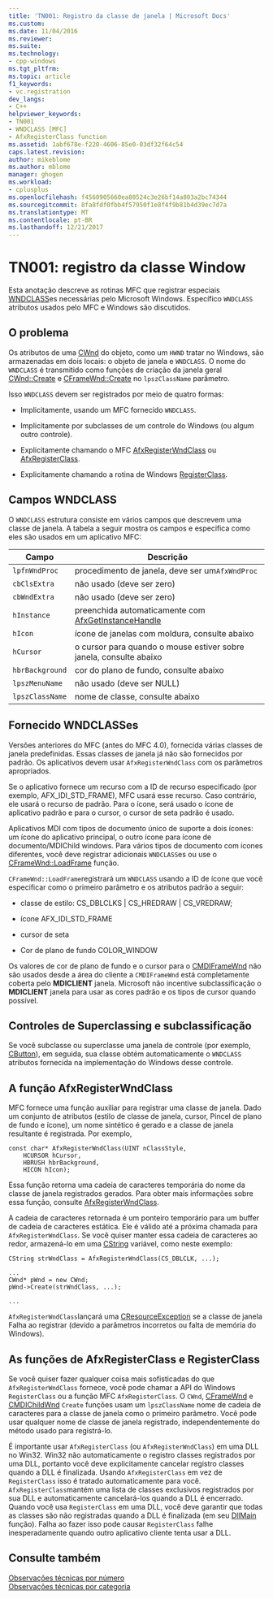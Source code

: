 ```yaml
---
title: 'TN001: Registro da classe de janela | Microsoft Docs'
ms.custom: 
ms.date: 11/04/2016
ms.reviewer: 
ms.suite: 
ms.technology:
- cpp-windows
ms.tgt_pltfrm: 
ms.topic: article
f1_keywords:
- vc.registration
dev_langs:
- C++
helpviewer_keywords:
- TN001
- WNDCLASS [MFC]
- AfxRegisterClass function
ms.assetid: 1abf678e-f220-4606-85e0-03df32f64c54
caps.latest.revision: 
author: mikeblome
ms.author: mblome
manager: ghogen
ms.workload:
- cplusplus
ms.openlocfilehash: f4560905660ea80524c3e26bf14a803a2bc74344
ms.sourcegitcommit: 8fa8fdf0fbb4f57950f1e8f4f9b81b4d39ec7d7a
ms.translationtype: MT
ms.contentlocale: pt-BR
ms.lasthandoff: 12/21/2017
---
```

# <a name="tn001-window-class-registration"></a>TN001: registro da classe Window
Esta anotação descreve as rotinas MFC que registrar especiais [WNDCLASS](http://msdn.microsoft.com/library/windows/desktop/ms633576)es necessárias pelo Microsoft Windows. Específico `WNDCLASS` atributos usados pelo MFC e Windows são discutidos.  
  
## <a name="the-problem"></a>O problema  
 Os atributos de uma [CWnd](../mfc/reference/cwnd-class.md) do objeto, como um `HWND` tratar no Windows, são armazenadas em dois locais: o objeto de janela e `WNDCLASS`. O nome do `WNDCLASS` é transmitido como funções de criação da janela geral [CWnd::Create](../mfc/reference/cwnd-class.md#create) e [CFrameWnd::Create](../mfc/reference/cframewnd-class.md#create) no `lpszClassName` parâmetro.  
  
 Isso `WNDCLASS` devem ser registrados por meio de quatro formas:  
  
-   Implicitamente, usando um MFC fornecido `WNDCLASS`.  
  
-   Implicitamente por subclasses de um controle do Windows (ou algum outro controle).  
  
-   Explicitamente chamando o MFC [AfxRegisterWndClass](../mfc/reference/application-information-and-management.md#afxregisterwndclass) ou [AfxRegisterClass](../mfc/reference/application-information-and-management.md#afxregisterclass).  
  
-   Explicitamente chamando a rotina de Windows [RegisterClass](http://msdn.microsoft.com/library/windows/desktop/ms633586).  
  
## <a name="wndclass-fields"></a>Campos WNDCLASS  
 O `WNDCLASS` estrutura consiste em vários campos que descrevem uma classe de janela. A tabela a seguir mostra os campos e especifica como eles são usados em um aplicativo MFC:  
  
|Campo|Descrição|  
|-----------|-----------------|  
|`lpfnWndProc`|procedimento de janela, deve ser um`AfxWndProc`|  
|`cbClsExtra`|não usado (deve ser zero)|  
|`cbWndExtra`|não usado (deve ser zero)|  
|`hInstance`|preenchida automaticamente com [AfxGetInstanceHandle](../mfc/reference/application-information-and-management.md#afxgetinstancehandle)|  
|`hIcon`|ícone de janelas com moldura, consulte abaixo|  
|`hCursor`|o cursor para quando o mouse estiver sobre janela, consulte abaixo|  
|`hbrBackground`|cor do plano de fundo, consulte abaixo|  
|`lpszMenuName`|não usado (deve ser NULL)|  
|`lpszClassName`|nome de classe, consulte abaixo|  
  
## <a name="provided-wndclasses"></a>Fornecido WNDCLASSes  
 Versões anteriores do MFC (antes do MFC 4.0), fornecida várias classes de janela predefinidas. Essas classes de janela já não são fornecidos por padrão. Os aplicativos devem usar `AfxRegisterWndClass` com os parâmetros apropriados.  
  
 Se o aplicativo fornece um recurso com a ID de recurso especificado (por exemplo, AFX_IDI_STD_FRAME), MFC usará esse recurso. Caso contrário, ele usará o recurso de padrão. Para o ícone, será usado o ícone de aplicativo padrão e para o cursor, o cursor de seta padrão é usado.  
  
 Aplicativos MDI com tipos de documento único de suporte a dois ícones: um ícone do aplicativo principal, o outro ícone para ícone de documento/MDIChild windows. Para vários tipos de documento com ícones diferentes, você deve registrar adicionais `WNDCLASS`es ou use o [CFrameWnd::LoadFrame](../mfc/reference/cframewnd-class.md#loadframe) função.  
  
 `CFrameWnd::LoadFrame`registrará um `WNDCLASS` usando a ID de ícone que você especificar como o primeiro parâmetro e os atributos padrão a seguir:  
  
-   classe de estilo: CS_DBLCLKS &#124; CS_HREDRAW &#124; CS_VREDRAW;  
  
-   ícone AFX_IDI_STD_FRAME  
  
-   cursor de seta  
  
-   Cor de plano de fundo COLOR_WINDOW  
  
 Os valores de cor de plano de fundo e o cursor para o [CMDIFrameWnd](../mfc/reference/cmdiframewnd-class.md) não são usados desde a área do cliente a `CMDIFrameWnd` está completamente coberta pelo **MDICLIENT** janela. Microsoft não incentive subclassificação o **MDICLIENT** janela para usar as cores padrão e os tipos de cursor quando possível.  
  
## <a name="subclassing-and-superclassing-controls"></a>Controles de Superclassing e subclassificação  
 Se você subclasse ou superclasse uma janela de controle (por exemplo, [CButton](../mfc/reference/cbutton-class.md)), em seguida, sua classe obtém automaticamente o `WNDCLASS` atributos fornecida na implementação do Windows desse controle.  
  
## <a name="the-afxregisterwndclass-function"></a>A função AfxRegisterWndClass  
 MFC fornece uma função auxiliar para registrar uma classe de janela. Dado um conjunto de atributos (estilo de classe de janela, cursor, Pincel de plano de fundo e ícone), um nome sintético é gerado e a classe de janela resultante é registrada. Por exemplo,  
  
```  
const char* AfxRegisterWndClass(UINT nClassStyle,
    HCURSOR hCursor,
    HBRUSH hbrBackground,
    HICON hIcon);
```  
  
 Essa função retorna uma cadeia de caracteres temporária do nome da classe de janela registrados gerados. Para obter mais informações sobre essa função, consulte [AfxRegisterWndClass](../mfc/reference/application-information-and-management.md#afxregisterwndclass).  
  
 A cadeia de caracteres retornada é um ponteiro temporário para um buffer de cadeia de caracteres estática. Ele é válido até a próxima chamada para `AfxRegisterWndClass`. Se você quiser manter essa cadeia de caracteres ao redor, armazená-lo em uma [CString](../atl-mfc-shared/using-cstring.md) variável, como neste exemplo:  
  
```  
CString strWndClass = AfxRegisterWndClass(CS_DBLCLK, ...);

...  
CWnd* pWnd = new CWnd;  
pWnd->Create(strWndClass, ...);

...  
```  
  
 `AfxRegisterWndClass`lançará uma [CResourceException](../mfc/reference/cresourceexception-class.md) se a classe de janela Falha ao registrar (devido a parâmetros incorretos ou falta de memória do Windows).  
  
## <a name="the-registerclass-and-afxregisterclass-functions"></a>As funções de AfxRegisterClass e RegisterClass  
 Se você quiser fazer qualquer coisa mais sofisticadas do que `AfxRegisterWndClass` fornece, você pode chamar a API do Windows `RegisterClass` ou a função MFC `AfxRegisterClass`. O `CWnd`, [CFrameWnd](../mfc/reference/cframewnd-class.md) e [CMDIChildWnd](../mfc/reference/cmdichildwnd-class.md) `Create` funções usam um `lpszClassName` nome de cadeia de caracteres para a classe de janela como o primeiro parâmetro. Você pode usar qualquer nome de classe de janela registrado, independentemente do método usado para registrá-lo.  
  
 É importante usar `AfxRegisterClass` (ou `AfxRegisterWndClass`) em uma DLL no Win32. Win32 não automaticamente o registro classes registrados por uma DLL, portanto você deve explicitamente cancelar registro classes quando a DLL é finalizada. Usando `AfxRegisterClass` em vez de `RegisterClass` isso é tratado automaticamente para você. `AfxRegisterClass`mantém uma lista de classes exclusivos registrados por sua DLL e automaticamente cancelará-los quando a DLL é encerrado. Quando você usa `RegisterClass` em uma DLL, você deve garantir que todas as classes são não registradas quando a DLL é finalizada (em seu [DllMain](http://msdn.microsoft.com/library/windows/desktop/ms682583) função). Falha ao fazer isso pode causar `RegisterClass` falhe inesperadamente quando outro aplicativo cliente tenta usar a DLL.  
  
## <a name="see-also"></a>Consulte também  
 [Observações técnicas por número](../mfc/technical-notes-by-number.md)   
 [Observações técnicas por categoria](../mfc/technical-notes-by-category.md)

